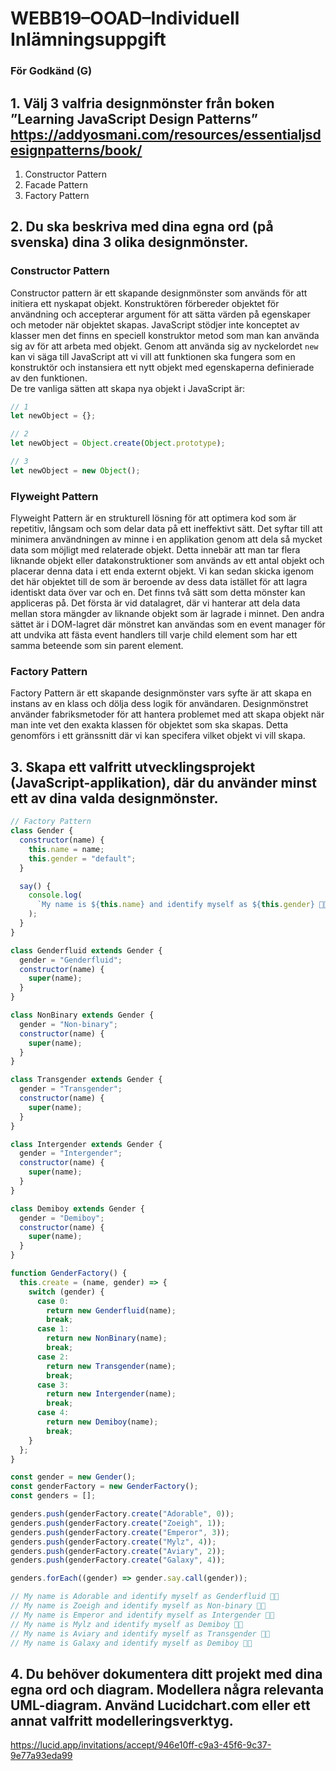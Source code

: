 # WEBB19–OOAD–Individuell Inlämningsuppgift

### För Godkänd (G)

## 1. Välj 3 valfria designmönster från boken ”Learning JavaScript Design Patterns” https://addyosmani.com/resources/essentialjsdesignpatterns/book/

1. Constructor Pattern
2. Facade Pattern
3. Factory Pattern

## 2. Du ska beskriva med dina egna ord (på svenska) dina 3 olika designmönster.

### Constructor Pattern

Constructor pattern är ett skapande designmönster som används för att initiera ett nyskapat objekt. Konstruktören förbereder objektet för användning och accepterar argument för att sätta värden på egenskaper och metoder när objektet skapas. JavaScript stödjer inte konceptet av klasser men det finns en speciell konstruktor metod som man kan använda sig av för att arbeta med objekt. Genom att använda sig av nyckelordet `new` kan vi säga till JavaScript att vi vill att funktionen ska fungera som en konstruktör och instansiera ett nytt objekt med egenskaperna definierade av den funktionen.<br>
De tre vanliga sätten att skapa nya objekt i JavaScript är:

```javascript
// 1
let newObject = {};

// 2
let newObject = Object.create(Object.prototype);

// 3
let newObject = new Object();
```

### Flyweight Pattern

Flyweight Pattern är en strukturell lösning för att optimera kod som är repetitiv, långsam och som delar data på ett ineffektivt sätt. Det syftar till att minimera användningen av minne i en applikation genom att dela så mycket data som möjligt med relaterade objekt. Detta innebär att man tar flera liknande objekt eller datakonstruktioner som används av ett antal objekt och placerar denna data i ett enda externt objekt. Vi kan sedan skicka igenom det här objektet till de som är beroende av dess data istället för att lagra identiskt data över var och en. Det finns två sätt som detta mönster kan appliceras på. Det första är vid datalagret, där vi hanterar att dela data mellan stora mängder av liknande objekt som är lagrade i minnet. Den andra sättet är i DOM-lagret där mönstret kan användas som en event manager för att undvika att fästa event handlers till varje child element som har ett samma beteende som sin parent element.

### Factory Pattern

Factory Pattern är ett skapande designmönster vars syfte är att skapa en instans av en klass och dölja dess logik för användaren. Designmönstret använder fabriksmetoder för att hantera problemet med att skapa objekt när man inte vet den exakta klassen för objektet som ska skapas. Detta genomförs i ett gränssnitt där vi kan specifera vilket objekt vi vill skapa. 

## 3. Skapa ett valfritt utvecklingsprojekt (JavaScript-applikation), där du använder minst ett av dina valda designmönster.

```javascript
// Factory Pattern
class Gender {
  constructor(name) {
    this.name = name;
    this.gender = "default";
  }

  say() {
    console.log(
      `My name is ${this.name} and identify myself as ${this.gender} 🐱‍🏍`
    );
  }
}

class Genderfluid extends Gender {
  gender = "Genderfluid";
  constructor(name) {
    super(name);
  }
}

class NonBinary extends Gender {
  gender = "Non-binary";
  constructor(name) {
    super(name);
  }
}

class Transgender extends Gender {
  gender = "Transgender";
  constructor(name) {
    super(name);
  }
}

class Intergender extends Gender {
  gender = "Intergender";
  constructor(name) {
    super(name);
  }
}

class Demiboy extends Gender {
  gender = "Demiboy";
  constructor(name) {
    super(name);
  }
}

function GenderFactory() {
  this.create = (name, gender) => {
    switch (gender) {
      case 0:
        return new Genderfluid(name);
        break;
      case 1:
        return new NonBinary(name);
        break;
      case 2:
        return new Transgender(name);
        break;
      case 3:
        return new Intergender(name);
        break;
      case 4:
        return new Demiboy(name);
        break;
    }
  };
}

const gender = new Gender();
const genderFactory = new GenderFactory();
const genders = [];

genders.push(genderFactory.create("Adorable", 0));
genders.push(genderFactory.create("Zoeigh", 1));
genders.push(genderFactory.create("Emperor", 3));
genders.push(genderFactory.create("Mylz", 4));
genders.push(genderFactory.create("Aviary", 2));
genders.push(genderFactory.create("Galaxy", 4));

genders.forEach((gender) => gender.say.call(gender));

// My name is Adorable and identify myself as Genderfluid 🐱‍🏍
// My name is Zoeigh and identify myself as Non-binary 🐱‍🏍
// My name is Emperor and identify myself as Intergender 🐱‍🏍
// My name is Mylz and identify myself as Demiboy 🐱‍🏍
// My name is Aviary and identify myself as Transgender 🐱‍🏍
// My name is Galaxy and identify myself as Demiboy 🐱‍🏍
```

## 4. Du behöver dokumentera ditt projekt med dina egna ord och diagram. Modellera några relevanta UML-diagram. Använd Lucidchart.com eller ett annat valfritt modelleringsverktyg.

https://lucid.app/invitations/accept/946e10ff-c9a3-45f6-9c37-9e77a93eda99
